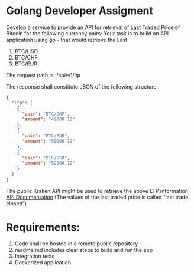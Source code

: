 # Golang Developer Assigment

Develop a service to provide an API for retrieval of Last Traded Price of Bitcoin for the following currency pairs:
Your task is to build an API application using go - that would retrieve the Last

1. BTC/USD
2. BTC/CHF
3. BTC/EUR


The request path is:
/api/v1/ltp

The response shall constitute JSON of the following structure:
```json
{
  "ltp": [
    {
      "pair": "BTC/CHF",
      "amount": "49000.12"
    },
    {
      "pair": "BTC/EUR",
      "amount": "50000.12"
    },
    {
      "pair": "BTC/USD",
      "amount": "52000.12"
    }
  ]
}

```

The public Kraken API might be used to retrieve the above LTP information
[API Documentation](https://docs.kraken.com/rest/#tag/Spot-Market-Data/operation/getTickerInformation) 
(The values of the last traded price is called “last trade closed”)

# Requirements:
1. Code shall be hosted in a remote public repository
2. readme.md includes clear steps to build and run the app
3. Integration tests
4. Dockerized application
